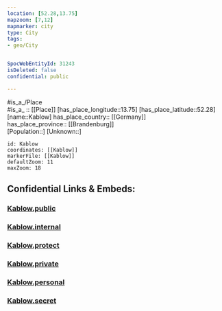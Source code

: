 ```yaml
---
location: [52.28,13.75] 
mapzoom: [7,12] 
mapmarker: city 
type: City
tags:
- geo/City


SpocWebEntityId: 31243
isDeleted: false
confidential: public

---
```

#is_a_/Place  
#is_a_ :: [[Place]] 
[has_place_longitude::13.75] 
[has_place_latitude::52.28] 
[name::Kablow] 
has_place_country:: [[Germany]]  
has_place_province:: [[Brandenburg]]  
[Population::] 
[Unknown::] 


```leaflet
id: Kablow
coordinates: [[Kablow]] 
markerFile: [[Kablow]] 
defaultZoom: 11 
maxZoom: 18
```


## Confidential Links & Embeds: 

### [Kablow.public](/_public/\Earth\Continent\Europe\Europe~Central\Germany\Germany~East\Brandenburg\counties~Brandenburg\Dahme-Spreewald\cities~Dahme-Spreewald\Königs_WusterhausenKablow.public.md) 

### [Kablow.internal](/_internal/\Earth\Continent\Europe\Europe~Central\Germany\Germany~East\Brandenburg\counties~Brandenburg\Dahme-Spreewald\cities~Dahme-Spreewald\Königs_WusterhausenKablow.internal.md) 

### [Kablow.protect](/_protect/\Earth\Continent\Europe\Europe~Central\Germany\Germany~East\Brandenburg\counties~Brandenburg\Dahme-Spreewald\cities~Dahme-Spreewald\Königs_WusterhausenKablow.protect.md) 

### [Kablow.private](/_private/\Earth\Continent\Europe\Europe~Central\Germany\Germany~East\Brandenburg\counties~Brandenburg\Dahme-Spreewald\cities~Dahme-Spreewald\Königs_WusterhausenKablow.private.md) 

### [Kablow.personal](/_personal/\Earth\Continent\Europe\Europe~Central\Germany\Germany~East\Brandenburg\counties~Brandenburg\Dahme-Spreewald\cities~Dahme-Spreewald\Königs_WusterhausenKablow.personal.md) 

### [Kablow.secret](/_secret/\Earth\Continent\Europe\Europe~Central\Germany\Germany~East\Brandenburg\counties~Brandenburg\Dahme-Spreewald\cities~Dahme-Spreewald\Königs_WusterhausenKablow.secret.md)


